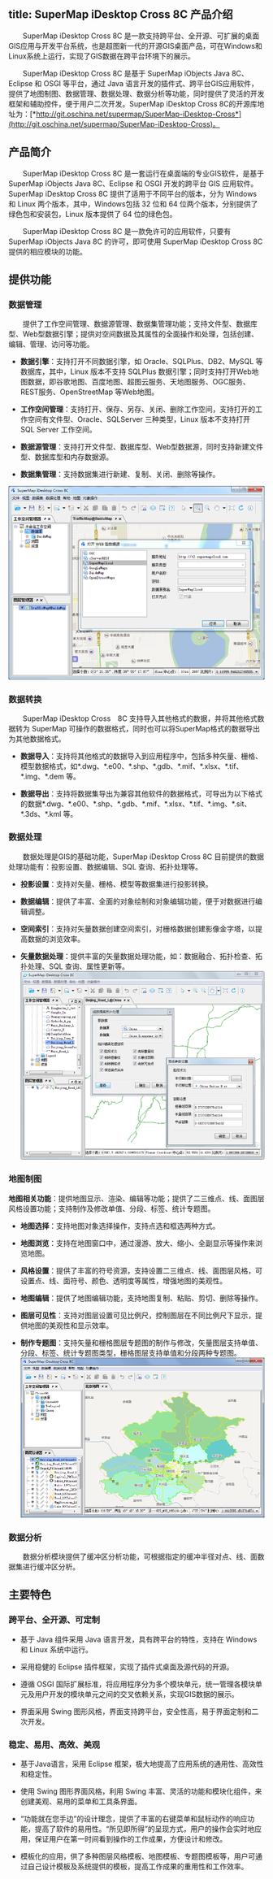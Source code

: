title: SuperMap iDesktop Cross 8C 产品介绍
---

　　SuperMap iDesktop Cross 8C 是一款支持跨平台、全开源、可扩展的桌面GIS应用与开发平台系统，也是超图新一代的开源GIS桌面产品，可在Windows和Linux系统上运行，实现了GIS数据在跨平台环境下的展示。

　　SuperMap iDesktop Cross 8C 是基于 SuperMap iObjects Java 8C、Eclipse 和 OSGI 等平台，通过 Java 语言开发的插件式、跨平台GIS应用软件，提供了地图制图、数据管理、数据处理、数据分析等功能，同时提供了灵活的开发框架和辅助控件，便于用户二次开发。SuperMap iDesktop Cross 8C的开源库地址为：[*http://git.oschina.net/supermap/SuperMap-iDesktop-Cross*](http://git.oschina.net/supermap/SuperMap-iDesktop-Cross)。

## 产品简介

　　SuperMap iDesktop Cross 8C 是一套运行在桌面端的专业GIS软件，是基于 SuperMap iObjects Java 8C、Eclipse 和 OSGI 开发的跨平台 GIS 应用软件。SuperMap iDesktop Cross 8C 提供了适用于不同平台的版本，分为 Windows 和 Linux 两个版本，其中，Windows包括 32 位和 64 位两个版本，分别提供了绿色包和安装包，Linux 版本提供了 64 位的绿色包。

　　SuperMap iDesktop Cross 8C 是一款免许可的应用软件，只要有 SuperMap iObjects Java 8C 的许可，即可使用 SuperMap iDesktop Cross 8C 提供的相应模块的功能。

## 提供功能

### 数据管理

　　提供了工作空间管理、数据源管理、数据集管理功能；支持文件型、数据库型、Web型数据引擎；提供对空间数据及其属性的全面操作和处理，包括创建、编辑、管理、访问等功能。

-   **数据引擎**：支持打开不同数据引擎，如 Oracle、SQLPlus、DB2、MySQL 等数据库，其中，Linux 版本不支持 SQLPlus 数据引擎；同时支持打开Web地图数据，即谷歌地图、百度地图、超图云服务、天地图服务、OGC服务、REST服务、OpenStreetMap 等Web地图。

-   **工作空间管理**：支持打开、保存、另存、关闭、删除工作空间，支持打开的工作空间有文件型、Oracle、SQLServer 三种类型，Linux 版本不支持打开 SQL Server 工作空间。

-   **数据源管理**：支持打开文件型、数据库型、Web型数据源，同时支持新建文件型、数据库型和内存数据源。

-   **数据集管理**：支持数据集进行新建、复制、关闭、删除等操作。

 ![](img/Product1.png)


### 数据转换

　　SuperMap iDesktop Cross　8C 支持导入其他格式的数据，并将其他格式数据转为 SuperMap 可操作的数据格式，同时也可以将SuperMap格式的数据导出为其他数据格式。

-   **数据导入**：支持将其他格式的数据导入到应用程序中，包括多种矢量、栅格、模型数据格式，如\*.dwg、\*.e00、\*.shp、\*.gdb、\*.mif、\*.xlsx、\*.tif、\*.img、\*.dem 等。

-   **数据导出**：支持将数据集导出为兼容其他软件的数据格式，可导出为以下格式的数据\*.dwg、\*.e00、\*.shp、\*.gdb、\*.mif、\*.xlsx、\*.tif、\*.img、\*.sit、\*.3ds、\*.kml 等。

### 数据处理

　　数据处理是GIS的基础功能，SuperMap iDesktop Cross 8C 目前提供的数据处理功能有：投影设置、数据编辑、SQL 查询、拓扑处理等。
-   **投影设置**：支持对矢量、栅格、模型等数据集进行投影转换。

-   **数据编辑**：提供了丰富、全面的对象绘制和对象编辑功能，便于对数据进行编辑调整。

-   **空间索引**：支持对矢量数据创建空间索引，对栅格数据创建影像金字塔，以提高数据的浏览效率。

-   **矢量数据处理**：提供丰富的矢量数据处理功能，如：数据融合、拓扑检查、拓扑处理、SQL 查询、属性更新等。
![](img/Product3.png)

### 地图制图

**地图相关功能**：提供地图显示、渲染、编辑等功能；提供了二三维点、线、面图层风格设置功能；支持制作及修改单值、分段、标签、统计专题图。

-   **地图选择**：支持地图对象选择操作，支持点选和框选两种方式。

-   **地图浏览**：支持在地图窗口中，通过漫游、放大、缩小、全副显示等操作来浏览地图。

-   **风格设置**：提供了丰富的符号资源，支持设置二三维点、线、面图层风格，可设置点、线、面符号、颜色、透明度等属性，增强地图的美观性。

-   **地图编辑**：提供了地图编辑功能，支持地图复制、粘贴、剪切、删除等操作。

-   **图层可见性**：支持对图层设置可见比例尺，控制图层在不同比例尺下显示，提供地图的美观性和显示效率。

-   **制作专题图**：支持矢量和栅格图层专题图的制作与修改，矢量图层支持单值、分段、标签、统计专题图类型，栅格图层支持单值和分段两种专题图。
  ![](img/Product2.png)


### 数据分析

　　数据分析模块提供了缓冲区分析功能，可根据指定的缓冲半径对点、线、面数据集进行缓冲区分析。

## 主要特色

### 跨平台、全开源、可定制

-   基于 Java 组件采用 Java 语言开发，具有跨平台的特性，支持在 Windows 和 Linux 系统中运行。

-   采用稳健的 Eclipse 插件框架，实现了插件式桌面及源代码的开源。

-   遵循 OSGI 国际扩展标准，将应用程序分为多个模块单元，统一管理各模块单元及用户开发的模块单元之间的交叉依赖关系，实现GIS数据的展示。

-   界面采用 Swing 图形风格，界面支持跨平台，安全性高，易于界面定制和二次开发。

### 稳定、易用、高效、美观

-   基于Java语言，采用 Eclipse 框架，极大地提高了应用系统的通用性、高效性和稳定性。

-   使用 Swing 图形界面风格，利用 Swing 丰富、灵活的功能和模块化组件，来创建美观、易用的菜单和工具条界面。

-   “功能就在您手边”的设计理念，提供了丰富的右键菜单和鼠标动作的响应功能，提高了软件的易用性。“所见即所得”的呈现方式，用户的操作会实时地应用，保证用户在第一时间看到操作的工作成果，方便设计和修改。

-   模板化的应用，供了多种图层风格模板、地图模板、专题图模板等，用户可通过自己设计模板及系统提供的模板，提高工作成果的重用性和工作效率。
